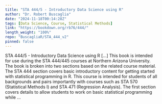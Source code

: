 ```yaml
---
title: "STA 444/5 - Introductory Data Science using R"
author: "Dr. Robert Buscaglia"
date: "2024-11-18T00:14:28Z"
tags: [Data Science, Course, Statistical Methods]
link: "https://bookdown.org/rb76/444/"
length_weight: "100%"
repo: "BuscagliaR/STA_444_v2"
pinned: false
---
```


STA 444/5 - Introductory Data Science using R [...] This book is intended for use during the STA 444/445 courses at Northern Arizona University. The book is broken into two sections based on the related course material. The STA 444 section covers basic introductory content for getting started with statistical programming in R. This course is intended for students of all backgrounds and pairs importantly with courses such as STA 570 (Statistical Methods I) and STA 471 (Regression Analysis). The first section covers details to allow students to work on basic statistical programming while ...
